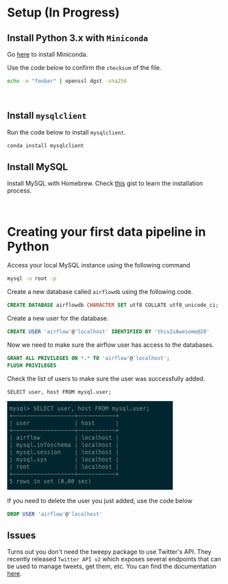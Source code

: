# Setup (In Progress)

## Install Python 3.x with ```Miniconda```

Go [here](https://docs.conda.io/en/latest/miniconda.html##:~:text=Miniconda%20is%20a%20free%20minimal,zlib%20and%20a%20few%20others.) to install Miniconda.

Use the code below to confirm the ```checksum``` of the file.

```bash
echo -n "foobar" | openssl dgst -sha256
```

<br/>


## Install ```mysqlclient```

Run the code below to install ```mysqlclient```.

```bash
conda install mysqlclient
```


## Install MySQL

Install MySQL with Homebrew. Check [this](https://gist.github.com/nrollr/3f57fc15ded7dddddcc4e82fe137b58e) gist to learn the installation process.



<br/>



# Creating your first data pipeline in Python

Access your local MySQL instance using the following command

```bash
mysql -u root -p
```

Create a new database called ```airflowdb``` using the following code.

```sql
CREATE DATABASE airflowdb CHARACTER SET utf8 COLLATE utf8_unicode_ci;
```

Create a new user for the database.

```sql
CREATE USER 'airflow'@'localhost' IDENTIFIED BY 'thisIsAwesome@20'
```

Now we need to make sure the airflow user has access to the databases.

```sql
GRANT ALL PRIVILEGES ON *.* TO 'airflow'@'localhost';
FLUSH PRIVILEGES
```

Check the list of users to make sure the user was successfully added.

```mysql
SELECT user, host FROM mysql.user;
```

<img src='mysqlUsers.png' />


If you need to delete the user you just added, use the code below
```sql
DROP USER 'airflow'@'localhost'
```

## Issues
Turns out you don't need the tweepy package to use Twitter's API. They recently released ```Twitter API v2``` which exposes several endpoints that can be used to manage tweets, get them, etc. You can find the documentation [here](https://developer.twitter.com/en/docs/twitter-api/data-dictionary/introduction).







